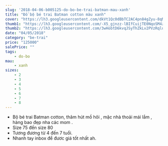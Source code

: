 ```yaml
---
slug: '2018-04-06-b005125-do-bo-be-trai-batman-mau-xanh'
title: "Đồ bộ bé trai Batman cotton màu xanh"
cover: "https://lh3.googleusercontent.com/dkVt1Qc0dBbTC2AC4pn84gZyu-8qN-kWhVHJ2qQF5G1Cp9r8lUZ4othi0JBpWvW5NK0I9vjzzGmvirnK85S2IWCtsax1UaefSpvrZf2l7jOL5Gd4zauLNFG0mXOh63ApKrOzXAM_5tFhG5yJ3v6jfcKGqx1xECAE9YDpLTESfFFlAQNHGU2cJ0PgaW9XqJfPJDjitUjUAtl7JQtOaDPUl9_U8cy2nmUuT8QP9BRqqNRGTlaOYjZ3uXBturxlUy5nSaAzBjdO1C28L_tA5exnrzZP5A8JVmX8jhAtOBA11QLVMArEaZJkyyyM6DFmb4Zx7hfk3-0qleXc-vPKSxozeAsUo5wlcuIcShVoeKbfZF_pKe1Wn0nv0r2XP9TnTsR1GKN66jW7T_1j0-Txe6ppmMlFZdWCo4nEhv6x3OhCrZ1QTBF21WrUStZ99XLwb3rvk5AHTObPlZgmiD119stumsMcGYUBRrGV58gjm7mjMy04gqcPppREwhZkk9IZN3YXgK3uVBZognTkoFR0pWyCjwE2DWoC9IBrlG8TB0qA7OaR6sp7OYZfLUCka3YNDs9f99eaXETtDAvjeCSIbpDOjGNp7Y5n5o9PuT2rBABNzd8a9MIP8Nl5ziXCVuxmlXoZBfn3zwFA9UnKq1eaVtUOX7UmJoHvajRj=s949-no"
thumb1: "https://lh3.googleusercontent.com/-X5_gjnzz-lBIfCuijTE0NqoSM4zRK7cM1XzlJkGmhtXDRa8I-OCxEghAJ1qKjn8Ly84ltStTh_WiFzi73yzAHv7Z-bWkbhTZ0eQuOAd7iGMhw0HVrQ16sDwzkh4qgDqrqvOukvGLET9LUs4RquQiek0_HW8rIMCUi0vOAovj-0sgXBKy6bz7Z5ppzwT6651W76v0ijTzUt0TvkRzmWL6Utfmm9BJXV61sItlwP0EyOPXkXJ1KuQtO32s8Q7-aRiNlrZYg9RvvJvZUrCV07te5ZVdObSC3JrPBo6OCEg8qWixiYy39KIB0pae_SkGwIlfwy7vU0jvH-VXLBdnIl9f-4tacSaQ7l71KlyMDNzYnEcRGp-5K0CS75X0VsXVSwur6Yz4stCdfJu5Me4b8rUbo1zosw6fvDMJudQxUEoFZomDLl6U4TNVDNaiQBNTZKapaxIweQNgFUi9sfLmsX-X3MvV4agE3RssL94oKlmKbjOhc4Dkdv6UXSqh3s8btjMhySL0Sa_pN0-6da62IhwiOa5U5guu-cpWw1cmxEfNlV5YCKxyjDIGE34RxPyIvDYwUQFrpOHWu3VnIRtOmT0QHUca-qIi0y9HKRAIQqZ5F9SZZmmXYMnSZKf5OVMpoBYXs3_uqKcchRyrnlVC6z0FZgr3FVmPpNO=s949-no"
thumb2: "https://lh3.googleusercontent.com/3wHobtD6kvqJSyThZkLv2PVzRqlucdWJpCgvh4-kjlx1NCg_4MojxnL01O9eBH2bR3TGSHHF-Lb3vbW9T1WQ6S-dZHmRJLN6kFyhOBP5ky21JEngeC0xTU35D36slDNLdvbLYObkyour1bAvANUm00NkGUF3hzlaXgYyX3-87PiCf3MBxGqCplKpPh1FViqQ6wCCulWY7pcO5rA57eeC-fQqVzDWyDypHAJ1ZcYoVpNuDG4b1w0KoF5lIONxxS3Ps2zleoAvACbJ8sbLfILorJaL2JIHuY9FPu2htXGGWzf9JWTNDXe-wsM0AEAXPGOHJbAN8rElYKABhyNkkiXl9_hZ2hc22X9J6oYMzka4QbnBuOYTdxkZWD1xSjJ0fsO_ZXe9KUSuMDS6qgGnc4wAr4A31YHGRQr61ZyDRF_SRuF-hSjguXZGtgbdfhlaT2USVpvkejuBRAa4rJR4_ceHDx1a4gCh3Q7-LV86ibtcCETHVMGF-69RfObUNRsRmfI42OmBkYsYQ9GWAZASrJi2z52I2uY1Xy7ucZFZio-15P2jtf0_e_9A8V8kfFwTkPjAEMUSBrsSvtcgIF00hNq5MD1Wbpio4ExCuq6Ggz_tiInsp0F1pWT1fLUjeuuavHb4B3XOTJtwDJRnIZ00c_0zlmaxOvvZ2u_0=s949-no"
date: "04/05/2018"
category: "be-trai"
price: "125000"
salePrice: ""
tags:
    - do-bo
mau:
    - xanh
sizes:
    - 2
    - 3
    - 4
    - 5
    - 6
    - 7
    - 8
---
```


- Bộ bé trai Batman cotton, thâm hút mồ hôi , mặc nhà thoải mái lắm , hàng bao đẹp nha các mom .
- Size 75 đến size 80
- Tương đương từ 4 đến 7 tuổi. 
- Nhanh tay inbox để đươc giá tốt nhất ah.